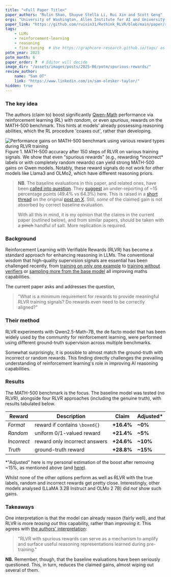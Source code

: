 ```yaml
---
title: "<Full Paper Title>"
paper_authors: "Rulin Shao, Shuyue Stella Li, Rui Xin and Scott Geng"
orgs: "University of Washington, Allen Institute for AI and University of California, Berkeley"
paper_link: "https://github.com/ruixin31/Rethink_RLVR/blob/main/paper/rethink-rlvr.pdf"
tags:
    - LLMs
    - reinforcement-learning
    - reasoning
    - fine-tuning  # Use https://graphcore-research.github.io/tags/ as reference
potm_year: 2025
potm_month: 6
paper_order: ?  # Editor will decide
image_dir: "/assets/images/posts/2025-06/potm/spurious-rewards/"
review_author:
    name: "Sam OT"
    link: "https://www.linkedin.com/in/sam-olesker-taylor/"
hidden: true
---
```


### The key idea

The authors (claim to) boost significantly [Qwen-Math](https://arxiv.org/abs/2409.12122v1) performance via reinforcement learning (RL) with *random*, or even *spurious*, rewards on the MATH-500 benchmark. This hints at models' already possessing reasoning abilities, which the RL procedure 'coaxes out', rather than developing.

<img src="{{ page.image_dir | append: 'figure_1.png' | relative_url }}" alt="Performance gains on MATH-500 benchmark using various reward types during RLVR training">
<figcaption>Figure 1. MATH-500 accuracy after 150 steps of RLVR on various training signals. We show that even "spurious rewards" (e.g., rewarding *incorrect* labels or with completely random rewards) can yield strong MATH-500 gains on Qwen models. Notably, these reward signals do not work for other models like Llama3 and OLMo2, which have different reasoning priors.</figcaption>

>   **NB**. The baseline evaluations in this paper, and related ones, have been [called into question](https://safe-lip-9a8.notion.site/Incorrect-Baseline-Evaluations-Call-into-Question-Recent-LLM-RL-Claims-2012f1fbf0ee8094ab8ded1953c15a37). They [suggest](https://safe-lip-9a8.notion.site/Incorrect-Baseline-Evaluations-Call-into-Question-Recent-LLM-RL-Claims-2012f1fbf0ee8094ab8ded1953c15a37#2012f1fbf0ee80319fb6ee27b1474624) an under-reporting of ~15 percentage points (49.4% vs 64.3%) here. This is raised in a [short thread](https://x.com/YiranWu18/status/1927491538386342229) on the original [post on X](https://x.com/StellaLisy/status/1927392717593526780). Still, *some* of the claimed gain is not absorbed by correct baseline evaluation.
>   
>   With all this in mind, it is my opinion that the claims in the current paper (outlined below), and from similar papers, should be taken with a ~~pinch~~ handful of salt. More replication is required.


### Background

Reinforcement Learning with Verifiable Rewards (RLVR) has become a standard approach for enhancing reasoning in LLMs. The conventional wisdom that high-quality supervision signals are essential has been challenged recently, from [training on only one example](https://arxiv.org/abs/2504.20571) to [training without verifiers](https://arxiv.org/abs/2504.16084) or [sampling more from the base model](https://arxiv.org/abs/2504.13837) all improving maths capabilities.

The current paper asks and addresses the question,

>   "What is a minimum requirement for rewards to provide meaningful RLVR training signals? Do rewards even need to be correctly aligned?"


### Their method

RLVR experiments with Qwen2.5-Math-7B, the de facto model that has been widely used by the community for reinforcement learning, were performed using different ground-truth supervision across multiple benchmarks.

Somewhat surprisingly, it is possible to almost match the ground-truth with incorrect or random rewards. This finding directly challenges the prevailing understanding of reinforcement learning's role in improving AI reasoning capabilities.


### Results

The MATH-500 benchmark is the focus. The baseline model was tested (no RLVR), alongside four RLVR approaches (including the genuine truth), with results tabulated below.

| Reward      | Description                   | Claim       | Adjusted* |
|-------------|-------------------------------|-------------|-----------|
| *Format*    | reward if contains `\boxed{}` | **+16.4%**  |  **~0%**  |
| *Random*    | uniform 0/1-valued reward     | **+21.4%**  |  **~5%**  |
| *Incorrect* | reward only incorrect answers | **+24.6%**  | **~10%**  |
| *Truth*     | ground-truth reward           | **+28.8%**  | **~15%**  |

*"Adjusted" here is my personal estimation of the boost after removing ~15%, as mentioned above (and [here](https://safe-lip-9a8.notion.site/Incorrect-Baseline-Evaluations-Call-into-Question-Recent-LLM-RL-Claims-2012f1fbf0ee8094ab8ded1953c15a37#2012f1fbf0ee80319fb6ee27b1474624)).

Whilst none of the other options perform as well as RLVR with the true labels, random and incorrect rewards get pretty close. Interestingly, other models analysed (LLaMA 3.2B Instruct and OLMo 2 7B) did *not* show such gains.

### Takeaways

One interpretation is that the model can already reason (fairly well), and that RLVR is more *teasing out* this capability, rather than *improving* it. This agrees with [the authors' interpretation](https://rethink-rlvr.notion.site/Spurious-Rewards-Rethinking-Training-Signals-in-RLVR-1f4df34dac1880948858f95aeb88872f):

>   "RLVR with spurious rewards can serve as a mechanism to amplify and surface useful reasoning representations learned during pre-training."

**NB.** Remember, though, that the baseline evaluations have been seriously questioned. This, in turn, reduces the claimed gains, almost wiping out several of them.